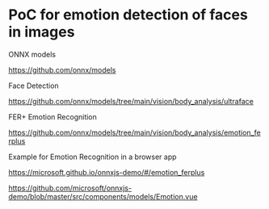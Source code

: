PoC for emotion detection of faces in images
============================================

ONNX models

https://github.com/onnx/models

Face Detection

https://github.com/onnx/models/tree/main/vision/body_analysis/ultraface

FER+ Emotion Recognition

https://github.com/onnx/models/tree/main/vision/body_analysis/emotion_ferplus

Example for Emotion Recognition in a browser app

https://microsoft.github.io/onnxjs-demo/#/emotion_ferplus

https://github.com/microsoft/onnxjs-demo/blob/master/src/components/models/Emotion.vue